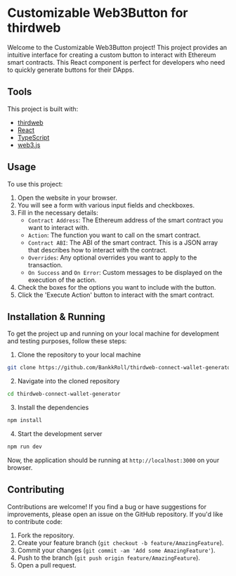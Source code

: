 # Customizable Web3Button for thirdweb

Welcome to the Customizable Web3Button project! This project provides an intuitive interface for creating a custom button to interact with Ethereum smart contracts. This React component is perfect for developers who need to quickly generate buttons for their DApps.

## Tools

This project is built with:

- [thirdweb](https://thirdweb.com)
- [React](https://reactjs.org/)
- [TypeScript](https://www.typescriptlang.org/)
- [web3.js](https://web3js.readthedocs.io/en/v1.2.11/)

## Usage 

To use this project:

1. Open the website in your browser.
2. You will see a form with various input fields and checkboxes.
3. Fill in the necessary details:
    - `Contract Address`: The Ethereum address of the smart contract you want to interact with.
    - `Action`: The function you want to call on the smart contract.
    - `Contract ABI`: The ABI of the smart contract. This is a JSON array that describes how to interact with the contract.
    - `Overrides`: Any optional overrides you want to apply to the transaction.
    - `On Success` and `On Error`: Custom messages to be displayed on the execution of the action.
4. Check the boxes for the options you want to include with the button.
5. Click the 'Execute Action' button to interact with the smart contract.

## Installation & Running

To get the project up and running on your local machine for development and testing purposes, follow these steps:

1. Clone the repository to your local machine

```bash
git clone https://github.com/BankkRoll/thirdweb-connect-wallet-generator.git
```

2. Navigate into the cloned repository

```bash
cd thirdweb-connect-wallet-generator
```

3. Install the dependencies

```bash
npm install
```

4. Start the development server

```bash
npm run dev
```

Now, the application should be running at `http://localhost:3000` on your browser.


## Contributing

Contributions are welcome! If you find a bug or have suggestions for improvements, please open an issue on the GitHub repository. If you'd like to contribute code:

1. Fork the repository.
2. Create your feature branch (`git checkout -b feature/AmazingFeature`).
3. Commit your changes (`git commit -am 'Add some AmazingFeature'`).
4. Push to the branch (`git push origin feature/AmazingFeature`).
5. Open a pull request.
